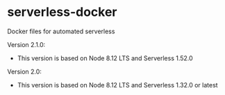 # serverless-docker
Docker files for automated serverless

Version 2.1.0:
- This version is based on Node 8.12 LTS and Serverless 1.52.0

Version 2.0:
- This version is based on Node 8.12 LTS and Serverless 1.32.0 or latest
